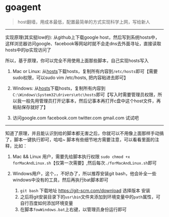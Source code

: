# goagent
> host翻墙，用成本最低，配置最简单的方式实现科学上网，写给新人

---

实现原理(其实挺low的): 从github上下载google host，然后写到系统hosts中，这样浏览器访问google、facebook等网站时就不会走dns去外面寻址，直接读取hosts中的ip实现访问了

所以，基于原理，你可以完全不用使用上面那些脚本，自己实现hosts写入

1. Mac or Linux: 从[hosts](https://raw.githubusercontent.com/racaljk/hosts/master/hosts)下载hosts，复制所有内容到`/etc/hosts`即可【需要sudo权限，可以sudo vim /etc/hosts, 把内容粘进去即可】

2. Windows: 从[hosts](https://raw.githubusercontent.com/racaljk/hosts/master/hosts)下载hosts，复制所有内容到`C:\Windows\System32\drivers\etc\hosts`即可【写入时需要管理员权限，所以我一般先用管理员打开记事本，然后记事本再打开c盘中这个host文件，再粘贴保存就好了】

3. 访问google.com   facebook.com   twitter.com    gmail.com 试试吧

---

知道了原理，并且能认识到给的脚本都无害之后，你就可以不用像上面那样手动搞了，脚本一键执行即可，哈哈~
脚本有些细节地方需要注意，可以看看里面的注释，比如：

1. Mac && Linux 用户，需要先给脚本执行权限 `sudo chmod +x forMacAndLinux.sh`【仅第一次需要】,然后每次`./forMacAndLinux.sh`即可

2. Windows用户，这个，，不好办了，所以推荐安装git bash，他会补全一些windows中没有的工具，然后再执行bat脚本即可
	1. `git bash` 下载地址 https://git-scm.com/download 选择版本 安装
	2. 之后将git安装目录下的`usr\bin`文件夹添加到环境变量中的`path`属性，可自行百度如何添加环境变量
	3. 在脚本`fowWindows.bat`上右键，以管理员身份运行即可

